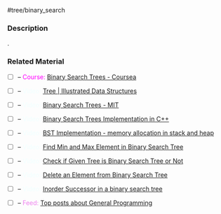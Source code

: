 #tree/binary_search 

### Description

.
### Related Material

- [ ] – <font color="magenta"> Course: </font>[Binary Search Trees - Coursea](https://www.coursera.org/learn/data-structures/lecture/E7cXP/introduction)

- [ ] – <font color="azure"> Video: </font>[Tree | Illustrated Data Structures](https://www.youtube.com/watch?v=S2W3SXGPVyU)
- [ ] – <font color="azure"> Video: </font>[Binary Search Trees - MIT](https://www.youtube.com/watch?v=76dhtgZt38A)
- [ ] – <font color="azure"> Video: </font>[Binary Search Trees Implementation in C++](https://www.youtube.com/watch?v=COZK7NATh4k&list=PL2_aWCzGMAwI3W_JlcBbtYTwiQSsOTa6P&index=29)
- [ ] – <font color="azure"> Video: </font>[BST Implementation - memory allocation in stack and heap](https://www.youtube.com/watch?v=hWokyBoo0aI&list=PL2_aWCzGMAwI3W_JlcBbtYTwiQSsOTa6P&index=30)
- [ ] – <font color="azure"> Video: </font>[Find Min and Max Element in Binary Search Tree](https://www.youtube.com/watch?v=Ut90klNN264&list=PL2_aWCzGMAwI3W_JlcBbtYTwiQSsOTa6P&index=31)
- [ ] – <font color="azure"> Video: </font>[Check if Given Tree is Binary Search Tree or Not](https://www.youtube.com/watch?v=yEwSGhSsT0U&list=PL2_aWCzGMAwI3W_JlcBbtYTwiQSsOTa6P&index=36)
- [ ] – <font color="azure"> Video: </font>[Delete an Element from Binary Search Tree](https://www.youtube.com/watch?v=gcULXE7ViZw&list=PL2_aWCzGMAwI3W_JlcBbtYTwiQSsOTa6P&index=37)
- [ ] – <font color="azure"> Video: </font>[Inorder Successor in a binary search tree](https://www.youtube.com/watch?v=5cPbNCrdotA&list=PL2_aWCzGMAwI3W_JlcBbtYTwiQSsOTa6P&index=38)

- [ ] – <font color="violet"> Feed: </font>[Top posts about General Programming](https://app.daily.dev/tags/general-programming?ref=roadmapsh)
